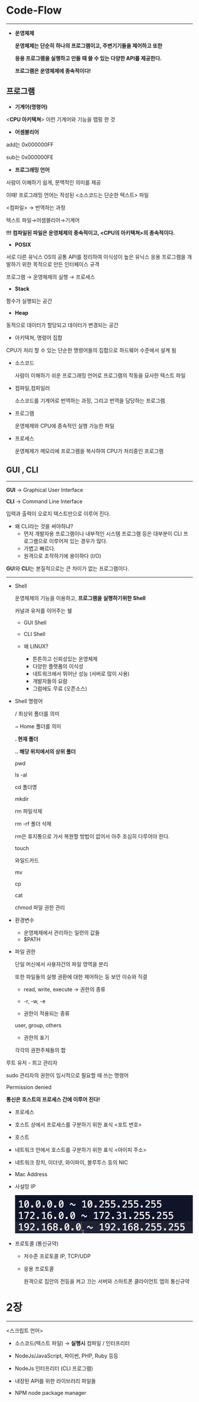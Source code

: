 # Code-Flow

---

- **운영체제**

    **운영체제는 단순히 하나의 프로그램이고, 주변기기들을 제어하고 또한**

    **응용 프로그램을 실행하고 만들 때 쓸 수 있는 다양한 API를 제공한다.**

    **프로그램은 운영체제에 종속적이다!**

## **프로그램**

- **기계어(명령어)**

<**CPU 아키텍쳐**> 이런 기계어와 기능을 맵핑 한 것

- **어셈블리어**

add는 0x000000FF

sub는 0x000000FE

- **프로그래밍 언어**

사람이 이해하기 쉽게, 문맥적인 의미를 제공

이때! 프로그래밍 언어는 작성된 <소스코드는 단순한 텍스트> 파일

<컴파일> → 번역하는 과정

텍스트 파일→어셈블리어→기계어

**!!! 컴파일된 파일은 운영체제의 종속적이고, <CPU의 아키텍쳐>의 종속적이다.**

- **POSIX**

서로 다른 유닉스 OS의 공통 API를 정리하여 이식성이 높은 유닉스 응용 프로그램을 개발하기 위한 목적으로 만든 인터페이스 규격

프로그램 → 운영체제의 실행 → 프로세스

- **Stack**

함수가 실행되는 공간

- **Heap**

동적으로 데이터가 할당되고 데이터가 변경되는 공간

- 아키텍쳐, 명령어 집합

CPU가 처리 할 수 있는 단순한 명령어들의 집합으로 하드웨어 수준에서 설계 됨

- 소스코드

    사람이 이해하기 쉬운 프로그래밍 언어로 프로그램의 작동을 묘사한 텍스트 파일

- 컴파일,컴파일러

    소스코드를 기계어로 번역하는 과정, 그리고 번역을 담당하는 프로그램

- 프로그램

    운영체제와 CPU에 종속적인 실행 가능한 파일

- 프로세스

    운영체제가 메모리에 프로그램을 복사하여 CPU가 처리중인 프로그램

## GUI , CLI

---

**GUI** → Graphical User Interface

**CLI** → Command Line Interface

입력과 출력이 오로지 텍스트만으로 이루어 진다.

- 왜 CLI라는 것을 써야하냐?
    - 먼저 개발자용 프로그램이나 내부적인 시스템 프로그램 등은 대부분이 CLI 프로그램으로 이루어져 있는 경우가 많다.
    - 가볍고 빠르다.
    - 원격으로 조작하기에 용이하다 (I/O)

**GU**I와 **CLI**는 본질적으로는 큰 차이가 없는 프로그램이다.

---

- Shell

    운영체제의 기능을 이용하고, **프로그램을 실행하기위한 Shell**

    커널과 유저를 이어주는 쉘

    - GUI Shell
    - CLI Shell

    - 왜 LINUX?
        - 튼튼하고 신뢰성있는 운영체제
        - 다양한 플랫폼의 이식성
        - 네트워크에서 뛰어난 성능 (서버로 많이 사용)
        - 개발자들의 요람
        - 그럼에도 무료 (오픈소스)

- Shell 명령어

    / 최상위 폴더를 의미

    ~ Home 폴더를 의미

    **. 현재 폴더**

    **.. 해당 위치에서의 상위 폴더**

    pwd

    ls -al

    cd 폴더명

    mkdir

    rm 파일삭제

    rm -rf 폴더 삭제

    rm은 휴지통으로 가서 복원할 방법이 없어서 아주 조심히 다루어야 한다.

    touch

    와일드카드

    mv

    cp 

    cat  

    chmod 파일 권한 관리

- 환경변수
    - 운영체제에서 관리하는 일련의 값들
    - $PATH

- 파일 권한

    단일 머신에서 사용자간의 파일 영역을 분리

    또한 파일들의 실행 권환에 대한 제어하는 등 보안 이슈와 직결

    - read, write, execute → 권한의 종류
    - -r, -w, -e

    - 권한이 적용되는 종류

    user, group, others

    - 권한의 표기

    각각의 권한주체들의 합 

루트 유저 - 최고 관리자 

sudo 관리자의 권한이 임시적으로 필요할 때 쓰는 명령어

Permission denied

**통신은 호스트의 프로세스 간에 이루어 진다!**

- 프로세스

 + 호스트 상에서 프로세스를 구분하기 위한 표식 <포트 번호>

- 호스트

 + 네트워크 안에서 호스트를 구분하기 위한 표식 <아이피 주소>

- 네트워크 장치, 이더넷, 와이파이, 블루투스 등의 NIC

 + Mac Address

- 사설망 IP

    ![](Untitled-64998a0f-93c3-4f1e-8621-61f0fd3d1da3.png)

- 프로토콜 (통신규약)
    - 저수준 프로토콜 IP, TCP/UDP

    - 응용 프로토콜

        원격으로 집안의 전등을 켜고 끄는 서버와 스마트폰 클라이언트 앱의 통신규약

# 2장

---

<스크립트 언어>

- 소스코드(텍스트 파일) → **실행시** 컴파일 / 인터프리터
- NodeJs/JavaScript, 파이썬, PHP, Ruby 등등

- NodeJs 인터프리터 (CLI 프로그램)
- 내장된 API를 위한 라이브러리 파일들
- NPM node package manager